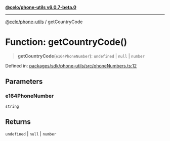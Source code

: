 [**@celo/phone-utils v6.0.7-beta.0**](../README.md)

***

[@celo/phone-utils](../globals.md) / getCountryCode

# Function: getCountryCode()

> **getCountryCode**(`e164PhoneNumber`): `undefined` \| `null` \| `number`

Defined in: [packages/sdk/phone-utils/src/phoneNumbers.ts:12](https://github.com/celo-org/developer-tooling/blob/master/packages/sdk/phone-utils/src/phoneNumbers.ts#L12)

## Parameters

### e164PhoneNumber

`string`

## Returns

`undefined` \| `null` \| `number`
